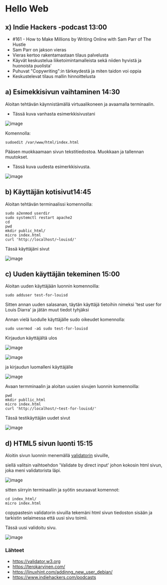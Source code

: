 # Hello Web

## x) Indie Hackers -podcast 13:00

 - #161 - How to Make Millions by Writing Online with Sam Parr of The Hustle
 - Sam Parr on jakson vieras
 - Vieras kertoo rakentamastaan tilaus palvelusta
 - Käyvät keskustelua liiketoimintamalleista sekä niiden hyvistä ja huonoista puolista'
 - Puhuvat "Copywriting":in tärkeydestä ja miten taidon voi oppia
 - Keskustelevat tilaus mallin hinnoittelusta


## a) Esimekkisivun vaihtaminen 14:30

Aloitan tehtävän käynnistämällä virtuaalikoneen ja avaamalla terminaalin.

 - Tässä kuva vanhasta esimerkkisivustani

![image](https://user-images.githubusercontent.com/112497215/216020799-68caaa8d-d5cf-4690-b27b-6c010ac5012f.png)

Komennolla:

    sudoedit /var/www/html/index.html
    
Pääsen muokkaamaan sivun tekstitiedostoa. Muokkaan ja tallennan muutokset.

 - Tässä kuva uudesta esimerkkisivusta.

![image](https://user-images.githubusercontent.com/112497215/216021686-24f59393-9565-48ad-9067-78bf34b264e2.png)

## b) Käyttäjän kotisivut14:45

Aloitan tehtävän terminaalissi komennoilla:

    sudo a2enmod userdir
    sudo systemctl restart apache2
    cd
    pwd
    mkdir public_html/
    micro index.html
    curl 'http://localhost/~louisd/'
    
 Tässä käyttäjäni sivut
 
![image](https://user-images.githubusercontent.com/112497215/216024315-2b13140e-d662-4cb4-8429-4387f90b37eb.png)

## c) Uuden käyttäjän tekeminen 15:00

Aloitan uuden käyttäjään luonnin komennoilla:

    sudo adduser test-for-louisd
   
Sitten annan uuden salasanan, täytän käyttäjä tietoihin nimeksi 'test user for Louis Diarra' ja jätän muut tiedot tyhjäksi

Annan vielä luodulle käyttäjälle sudo oikeudet komennolla:

    sudo usermod -aG sudo test-for-louisd
    
Kirjaudun käyttäjältä ulos

![image](https://user-images.githubusercontent.com/112497215/216029420-0c62ca30-e8c8-4013-be05-5e11b2fb55f2.png)

![image](https://user-images.githubusercontent.com/112497215/216029551-18a4cc92-d891-4c5d-ac0e-e0426407d0e5.png)

ja kirjaudun luomalleni käyttäjälle

![image](https://user-images.githubusercontent.com/112497215/216029724-b4a1f5f2-f4ee-4ea3-86af-a694a45dee8e.png)

Avaan termminaalin ja aloitan uusien sivujen luonnin komennoilla:

    pwd
    mkdir publlic_html
    micro index.html
    curl 'http://localhost/~test-for-louisd/'
    
Tässä testikäyttäjän uudet sivut

![image](https://user-images.githubusercontent.com/112497215/216032338-da339075-ac50-4362-949a-f9ba5d3c60a9.png)

## d) HTML5 sivun luonti 15:15

Aloitin sivun luonnin menemällä [validatorin](https://validator.w3.org) sivuille,

siellä valitsin vaihtoehdon 'Validate by direct input' johon kokosin html sivun, joka meni validatorista läpi.

![image](https://user-images.githubusercontent.com/112497215/216037985-734f5990-3152-49a2-9dfc-eec5cf649a3c.png)

sitten siirryin terminaaliin ja syötin seuraavat komennot:

    cd index_html/
    micro index.html
    
copypastesin validatorin sivuilla tekemäni html sivun tiedoston sisään ja tarkistin selaimessa että uusi sivu toimii.

Tässä uusi validoitu sivu.

![image](https://user-images.githubusercontent.com/112497215/216038527-cda42d5c-ad61-403a-9cde-bec1f6965692.png)



### Lähteet

 - https://validator.w3.org
 - https://terokarvinen.com/
 - https://linuxhint.com/addinng_new_user_debian/
 - https://www.indiehackers.com/podcasts



